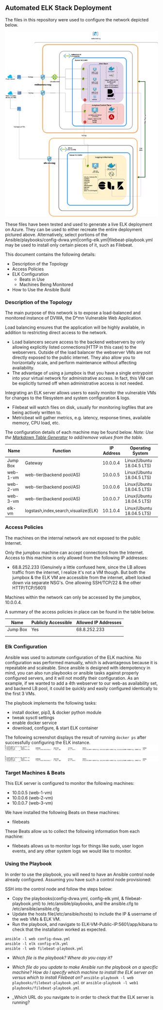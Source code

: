 ## Automated ELK Stack Deployment

The files in this repository were used to configure the network depicted below.

![ELK Network Diagram](/Images/ELK-diagram.png)

These files have been tested and used to generate a live ELK deployment on Azure. They can be used to either recreate the entire deployment pictured above. Alternatively, select portions of the Ansible/playbooks/config-dvwa.yml|config-elk.yml|filebeat-playbook.yml may be used to install only certain pieces of it, such as Filebeat.

This document contains the following details:
- Description of the Topology
- Access Policies
- ELK Configuration
  - Beats in Use
  - Machines Being Monitored
- How to Use the Ansible Build


### Description of the Topology

The main purpose of this network is to expose a load-balanced and monitored instance of DVWA, the D*mn Vulnerable Web Application.

Load balancing ensures that the application will be highly available, in addition to restricting direct access to the network.
- Load balancers secure access to the backend webservers by only allowing explicitly listed connections(HTTP in this case) to the webservers. Outside of the load balancer the webserver VMs are not directly exposed to the public internet. They also allow you to horizontally scale, and perform maintenance without affecting availability. 
- The advantage of using a jumpbox is that you have a single entrypoint into your virtual network for administrative access. In fact, this VM can be explicitly turned off when administrative access is not needed.

Integrating an ELK server allows users to easily monitor the vulnerable VMs for changes to the filesystem and system configuration & logs.
- Filebeat will watch files on disk, usually for monitoring logfiles that are being actively written to.
- Metricbeat will gather metrics, e.g. latency, response times, available memory, CPU load, etc.

The configuration details of each machine may be found below.
_Note: Use the [Markdown Table Generator](http://www.tablesgenerator.com/markdown_tables) to add/remove values from the table_.

| Name     | Function | IP Address | Operating System |
|----------|----------|------------|------------------|
| Jump Box | Gateway  | 10.0.0.4   | Linux(Ubuntu 18.04.5 LTS)            |
| web-1-vm     | web-tier(backend pool/AS)        | 10.0.0.5           | Linux(Ubuntu 18.04.5 LTS)                 |
| web-2-vm     | web-tier(backend pool/AS)        | 10.0.0.6           | Linux(Ubuntu 18.04.5 LTS)                 |
| web-3-vm     | web-tier(backend pool/AS)        | 10.0.0.7           |  Linux(Ubuntu 18.04.5 LTS)                |
| elk-vm    | logstash,index,search,visualize(ELK)        | 10.1.0.4           |  Linux(Ubuntu 18.04.5 LTS)                |

### Access Policies

The machines on the internal network are not exposed to the public Internet. 

Only the jumpbox machine can accept connections from the Internet. Access to this machine is only allowed from the following IP addresses:
- 68.8.252.233
(Genuinely a little confused here, since the LB allows traffic from the internet, I realize it's not a VM though. But both the jumpbox & the ELK VM are accessible from the internet, albeit locked down via separate NSG's. One allowing SSH/TCP/22 & the other HTTP/TCP/5601)

Machines within the network can only be accessed by the jumpbox, 10.0.0.4.

A summary of the access policies in place can be found in the table below.

| Name     | Publicly Accessible | Allowed IP Addresses |
|----------|---------------------|----------------------|
| Jump Box | Yes                 | 68.8.252.233         |
|          |                     |                      |
|          |                     |                      |

### Elk Configuration

Ansible was used to automate configuration of the ELK machine. No configuration was performed manually, which is advantageous because it is repeatable and scaleable. Since ansible is designed with idempotency in mind, you can also run playbooks or ansible tasks against properly configured servers, and it will not modify their configuration. As an example, if we wanted to add a 4th webserver to our web-as availability set, and backend LB pool, it could be quickly and easily configured identically to the first 3 VMs.

The playbook implements the following tasks:
- install docker, pip3, & docker python module
- tweak sysctl settings
- enable docker service
- download, configure, & start ELK container


The following screenshot displays the result of running `docker ps` after successfully configuring the ELK instance.
![ELK docker ps output](https://github.com/buenasolas/ucsd-cybersec/blob/master/Images/elk-docker-ps.png?raw=true)

![ELK docker TEST](/Images/elk-docker-ps.png)


### Target Machines & Beats
This ELK server is configured to monitor the following machines:
- 10.0.0.5 (web-1-vm)
- 10.0.0.6 (web-2-vm)
- 10.0.0.7 (web-3-vm)

We have installed the following Beats on these machines:
- filebeats

These Beats allow us to collect the following information from each machine:
- filebeats allows us to monitor logs for things like sudo, user logon events, and any other system logs we would like to monitor.

### Using the Playbook
In order to use the playbook, you will need to have an Ansible control node already configured. Assuming you have such a control node provisioned: 

SSH into the control node and follow the steps below:
- Copy the playbooks(config-dvwa.yml, config-elk.yml, & filebeat-playbook.yml) to /etc/ansible/playbooks, and the ansible.cfg to /etc/ansible/ansible.cfg
- Update the hosts file(/etc/ansible/hosts) to include the IP & username of the web VMs & ELK VM.
- Run the playbook, and navigate to ELK-VM-Public-IP:5601/app/kibana to check that the installation worked as expected.

```
ansible -l web config-dvwa.yml
ansible -l elk config-elk.yml
ansible -l web filebeat-playbook.yml
```

- _Which file is the playbook? Where do you copy it?_
- _Which file do you update to make Ansible run the playbook on a specific machine? How do I specify which machine to install the ELK server on versus which to install Filebeat on?_
```ansible-playbook -l web playbooks/filebeat-playbook.yml```
or
```ansible-playbook -l web1 playbooks/filebeat-playbook.yml```

- _Which URL do you navigate to in order to check that the ELK server is running?

